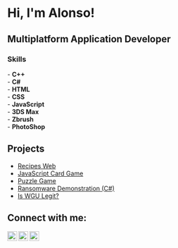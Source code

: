 <h1>Hi, I'm Alonso!</h1>

<h2> Multiplatform Application Developer </h2>

<h3>Skills</h3>
- <b>C++</b>
<br>
- <b>C#</b></i>
<br>
- <b>HTML</b>
<br>
- <b>CSS</b>
<br>
- <b>JavaScript</b>
<br>
- <b>3DS Max</b>
<br>
- <b>Zbrush</b>
<br>
- <b>PhotoShop</b>
<br>

<h2> Projects </h2>

- [Recipes Web](https://www.youtube.com/watch?v=sHrQLqt_XeE)
- [JavaScript Card Game](https://www.youtube.com/watch?v=XmVgBxOIhxs)
- [Puzzle Game](https://www.youtube.com/watch?v=DSo6AuGr4DA)
- [Ransomware Demonstration (C#)](https://www.youtube.com/watch?v=OfvdQeh79s0)
- [Is WGU Legit?](https://www.youtube.com/watch?v=E2MwRWxDBkA)

<h2> Connect with me:</h2>

[<img align="left" alt="JoshMadakor | YouTube" width="22px" src="https://cdn.jsdelivr.net/npm/simple-icons@v3/icons/youtube.svg" />][youtube]
[<img align="left" alt="JoshMadakor | LinkedIn" width="22px" src="https://cdn.jsdelivr.net/npm/simple-icons@v3/icons/linkedin.svg" />][linkedin]
[<img align="left" alt="JoshMadakor | Instagram" width="22px" src="https://cdn.jsdelivr.net/npm/simple-icons@v3/icons/instagram.svg" />][instagram]

[youtube]: https://www.youtube.com/c/joshmadakor
[instagram]: https://www.instagram.com/joshmadakor/
[linkedin]: https://linkedin.com/in/joshmadakor

<!--
**joshmadakor1/joshmadakor1** is a ✨ _special_ ✨ repository because its `README.md` (this file) appears on your GitHub profile.

Here are some ideas to get you started:

- 🔭 I’m currently working on ...
- 🌱 I’m currently learning ...
- 👯 I’m looking to collaborate on ...
- 🤔 I’m looking for help with ...
- 💬 Ask me about ...
- 📫 How to reach me: ...
- 😄 Pronouns: ...
- ⚡ Fun fact: ...
-->
